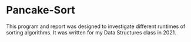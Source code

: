 # Pancake-Sort

This program and report was designed to investigate different runtimes of sorting algorithms. It was written for my Data Structures class in 2021. 
